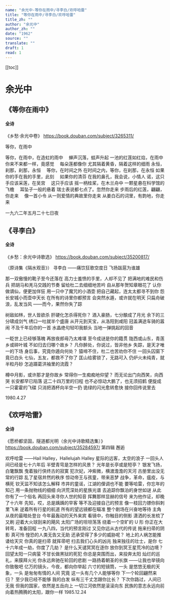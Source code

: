 ```yaml
---
name: "余光中-等你在雨中/寻李白/欢呼哈雷"
title: "等你在雨中/寻李白/欢呼哈雷"
title_zh: ""
author: "余光中"
author_zh: ""
date: "1962"
source: ""
translate: ""
draft: 1
read: 1
---
```


[[toc]]

# 余光中

## 《等你在雨中》

<!-- tabs:start -->

#### **全诗**

《乡愁·余光中卷》
https://book.douban.com/subject/3265311/

等你，在雨中

等你，在雨中，在造虹的雨中
　蝉声沉落，蛙声升起
一池的红莲如红焰，在雨中
你来不来都一样，竟感觉
　每朵莲都像你
尤其隔着黄昏，隔着这样的细雨
永恒，刹那，刹那，永恒
　等你，在时间之外
在时间之内，等你，在刹那，在永恒
如果你的手在我的手里，此刻
　如果你的清芬
在我的鼻孔，我会说，小情人
诺，这只手应该采莲，在吴宫
　这只手应该
摇一柄桂桨，在木兰舟中
一颗星悬在科学馆的飞檐
　耳坠子一般的悬着
瑞士表说都七点了。忽然你走来
步雨后的红莲，翩翩，你走来
　像一首小令
从一则爱情的典故里你走来
从姜白石的词里，有韵地，你走来

一九六二年五月二十七日夜

<!-- tabs:end -->

## 《寻李白》

<!-- tabs:start -->

#### **全诗**

《乡愁：余光中诗歌选》
https://book.douban.com/subject/35200817/

（原诗集《隔水观音》）
寻李白
——痛饮狂歌空度日 飞扬跋扈为谁雄

那一双傲慢的靴子至今还落在
高力士羞愤的手里，人却不见了
把满地的难民和伤兵
把胡马和羌马交践的节奏
留给杜二去细细地苦吟
自从那年贺知章眼花了
认你做谪仙，便更加佯狂
用一只中了魔咒的小酒壶
把自己藏起，连太太都寻不到你
怨长安城小而壶中天长
在所有的诗里你都预言
会突然水遁，或许就在明天
只扁舟破浪，乱发当风
——而今，果然你失了踪

树敌如林，世人皆欲杀
肝硬化怎杀得死你？
酒入豪肠，七分酿成了月光
余下的三分啸成剑气
绣口一吐就半个盛唐
从开元到天宝，从洛阳到咸阳
冠盖满途车骑的嚣闹
不及千年后你的一首
水晶绝句轻叩我额头
当地一弹挑起的回音

一眨世上已经够落魄
再放夜郎毋乃太难堪
至今成谜是你的籍贯
陇西或山东，青莲乡或碎叶城
不如归去归哪个故乡？
凡你醉处，你说过，皆非他乡
失踪，是天才唯一的下场
身后事，究竟你遁向何处？
猿啼不住，杜二也苦劝你不住
一回头囚窗下竟已白头
七仙，五友，都救不了你了
匡山给雾锁了，无路可入
仍炉火未纯青，就半粒丹砂
怎追蹑葛洪袖里的流霞？

樽中月影，或许那才是你故乡
常得你一生痴痴地仰望？
而无论出门向西笑，向西哭
长安都早已陷落
这二十四万里的归程
也不必惊动大鹏了，也无须招鹤
便旋成一只霍霍的飞碟
只消把酒杯向半空一扔
诡绿的闪光愈转愈快
接你回传说里去

1980.4.27

<!-- tabs:end -->

## 《欢呼哈雷》

<!-- tabs:start -->

#### **全诗**

《愿桥都坚固，隧道都光明（余光中诗歌精选集）》
https://book.douban.com/subject/35284597/
第四辑 邂逅

欢呼哈雷
——Hail Halley，Hallelujah Halley
星际的远客，太空的浪子
一回头人间已经是七十六年后
半壁青穹是怎样的风景？
光年是长亭或是短亭？
银发飞扬，白氅飘飘
曳着独行侠终古的寂寞
犯次妃，冲紫微，横渡澹澹的天河
古册里出没无常的行踪
乱了星宿井然的秩序
惊动帝王与孩童，带来恶梦
战争，革命，瘟疫，与横死
钦天监不知该怎么解释
市井的童谣，江湖的俚调也不能
要等哈雷，你忘年的知己
用一条抛物线的细细
向洪荒深处的星族光谱
去追踪你飘泊的身世如谜
从此你有了一个俗名
再回头来寻你人世的知音
挥舞那样显赫的信号
来为他作证，却晚了十六年
先知，哎，总是踽踽的早客
等不及迎接自己的预言
像一枝回力镖你斜刺里飞来
逆着所有行星的航道
所有的望远镜都在瞄准
整个剧场在兴奋地等待
主角从夜的最暗处登台
今年最轰动的天外来宾
看镜中，你触目的侧影
潇洒的长发梳了又刷
迎着大火球刮来的飓风
太阳广场的坦坦荡荡
绕着一个空旷的 U 形
你正在大转弯，准备回程
一九八四，当代的预言刚过
又见你远从古代的传说
拖来扫帚的阴影 真可怜
惶恐的人类无告又无助
还承受得了多少的威胁呢？
地上的人祸怎能推诿给天灾
你真的是扫帚 就挥帚吧
扫去我们心头的凶兆
独来独往的壮士，是你
七十六年成一劫，你度了几劫？
是什么天谴冥冥在逐你
放你到冥王星荒冷的边境？
回望太阳一只病萤
不甘长做黑狱的死犯
你总是突围而出，来投奔太阳
灿烂的巡礼，来膜拜火光
你永远奔驰在轮回的悲剧
一路扬着朝圣的长旗
——让我也举镜向你致敬吧
亿万的镜头，今夜，都向你举起
六寸的短镜筒，一头
是悠悠无极的天象，一头
是匆匆有情的人间 究竟
这一头有几个人能够等你
下一个轮回翩然来归？
至少我已经不能够 我的白发
纵有三千丈怎跟你比长？
下次你路过，人间已无我
但我的国家，依然是五岳向上
一切江河依然是滚滚向东
民族的意志永远向前
向着热腾腾的太阳，跟你一样
1985.12.24

<!-- tabs:end -->
